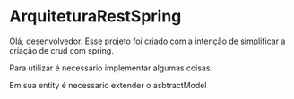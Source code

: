 # ArquiteturaRestSpring

Olá, desenvolvedor. Esse projeto foi criado com a intenção de simplificar a criação de crud com spring.

Para utilizar é necessário implementar algumas coisas. 

Em sua entity é necessario extender o asbtractModel
